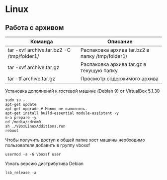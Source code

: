 # Linux

## Работа с архивом

|Команда|Описание|
|-------|--------|
|tar -xvf archive.tar.bz2 -C /tmp/folder1/|Распаковка архива tar.bz2 в папку /tmp/folder1/|
|tar -xvf archive.tar.gz |Распаковка архива tar.gz в текущую папку|
|tar -tf archive.tar.gz|Просмотр содержимого архива|


Установка дополнений к гостевой машине (Debian 9) от VirtualBox 5.1.30

    sudo su -
    apt-get update
    apt-get upgrade # Можно не выполнять.
    apt-get install build-essential module-assistant -y
    m-a prepare -y
    cd /media/cdrom0
    sh ./VBoxLinuxAdditions.run
    reboot

Чтобы получить доступ к общей папке хост машины необходимо пользователя добавить в группу vboxsf

    usermod -a -G vboxsf user
    
Узнать версию дистрибутива Debian

    lsb_release -a
